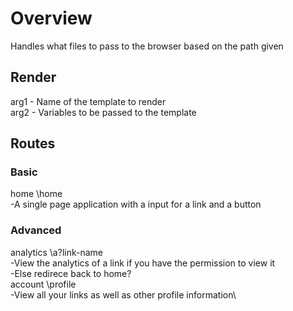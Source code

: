 # Overview
Handles what files to pass to the browser based on the path given

## Render
arg1 - Name of the template to render\
arg2 - Variables to be passed to the template

## Routes

### Basic
home \\home \
-A single page application with a input for a link and a button

### Advanced
analytics \\a?link-name\
-View the analytics of a link if you have the permission to view it\
-Else redirece back to home?\
account \\profile\
-View all your links as well as other profile information\

